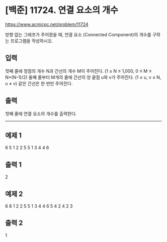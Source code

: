 # [백준] 11724. 연결 요소의 개수
https://www.acmicpc.net/problem/11724

방향 없는 그래프가 주어졌을 때, 연결 요소 (Connected Component)의 개수를 구하는 프로그램을 작성하시오.

## 입력
첫째 줄에 정점의 개수 N과 간선의 개수 M이 주어진다. (1 ≤ N ≤ 1,000, 0 ≤ M ≤ N×(N-1)/2) 둘째 줄부터 M개의 줄에 간선의 양 끝점 u와 v가 주어진다. (1 ≤ u, v ≤ N, u ≠ v) 같은 간선은 한 번만 주어진다.

## 출력
첫째 줄에 연결 요소의 개수를 출력한다.

-------------------------------------------------------
## 예제 1
6 5
1 2
2 5
5 1
3 4
4 6

## 출력 1
2

## 예제 2
6 8
1 2
2 5
5 1
3 4
4 6
5 4
2 4
2 3

## 출력 2
1